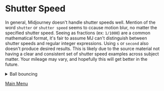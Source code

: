 # Shutter Speed

In general, Midjourney doesn't handle shutter speeds well. Mention of the word `shutter` or `shutter speed` seems to ccause motion blur, no matter the specified shutter speed. Seeing as fractions (ex: `1/1000`) are a common mathematical format, it's fair to assume MJ can't distinguish between shutter speeds and regular integer expressions. Using `s` or `second` also doesn't produce desired results. This is likely due to the source material not having a clear and consistent set of shutter speed examples across subject matter. Your mileage may vary, and hopefully this will get better in the future.

<details><summary>Ball bouncing</summary>
<p>

`ball bouncing:: [term] --sameseed 1`  

**1/2**<br>
![1/2](/shutterspeed/images/ball_bouncing_2.png)

**1/1000**<br>
![1/1000](/shutterspeed/images/ball_bouncing_1000.png)

**1/2s**<br>
![1/2s](/shutterspeed/images/ball_bouncing_2s.png)

**1/1000s**<br>
![1/1000s](/shutterspeed/images/ball_bouncing_1000s.png)

**1/2 second**<br>
![1/2 second](/shutterspeed/images/ball_bouncing_2_second.png)

**1/1000 second**<br>
![1/1000 second](/shutterspeed/images/ball_bouncing_1000_second.png)  

**1/2 shutter**<br>
![1/2 shutter](/shutterspeed/images/ball_bouncing_2_shutter.png)

**1/1000 shutter**<br>
![1/1000 shutter](/shutterspeed/images/ball_bouncing_1000_shutter.png)

**1/2 shutter speed**<br>
![1/2 shutter speed](/shutterspeed/images/ball_bouncing_2_shutter_speed.png)

**1/1000 shutter speed**<br>
![1/1000 shutter speed](/shutterspeed/images/ball_bouncing_1000_shutter_speed.png)

</p>
</details>

[Main Menu](https://github.com/ymgenesis/Midjourney-Photography-Resource)
